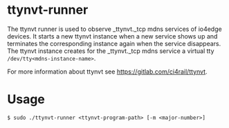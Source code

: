 # ttynvt-runner

The ttynvt runner is used to observe _ttynvt._tcp mdns services of io4edge devices. It starts a new ttynvt instance when a new service shows up and terminates the corresponding instance again when the service disappears. The ttynvt instance creates for the _ttynvt._tcp mdns service a virtual tty `/dev/tty<mdns-instance-name>`.

For more information about ttynvt see https://gitlab.com/ci4rail/ttynvt.

# Usage
```
$ sudo ./ttynvt-runner <ttynvt-program-path> [-m <major-number>]
```
